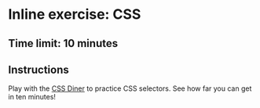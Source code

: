 # Inline exercise: CSS

## Time limit: 10 minutes

## Instructions

Play with the [CSS Diner](http://flukeout.github.io) to practice CSS
selectors. See how far you can get in ten minutes!
